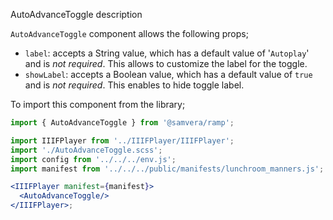 AutoAdvanceToggle description

`AutoAdvanceToggle` component allows the following props;
- `label`: accepts a String value, which has a default value of '`Autoplay`' and is _not required_. This allows to customize the label for the toggle.
- `showLabel`: accepts a Boolean value, which has a default value of `true` and is _not required_. This enables to hide toggle label.

To import this component from the library;

```js static
import { AutoAdvanceToggle } from '@samvera/ramp';
```

```jsx inside Markdown
import IIIFPlayer from '../IIIFPlayer/IIIFPlayer';
import './AutoAdvanceToggle.scss';
import config from '../../../env.js';
import manifest from '../../../public/manifests/lunchroom_manners.js';

<IIIFPlayer manifest={manifest}>
  <AutoAdvanceToggle/>
</IIIFPlayer>;
```
